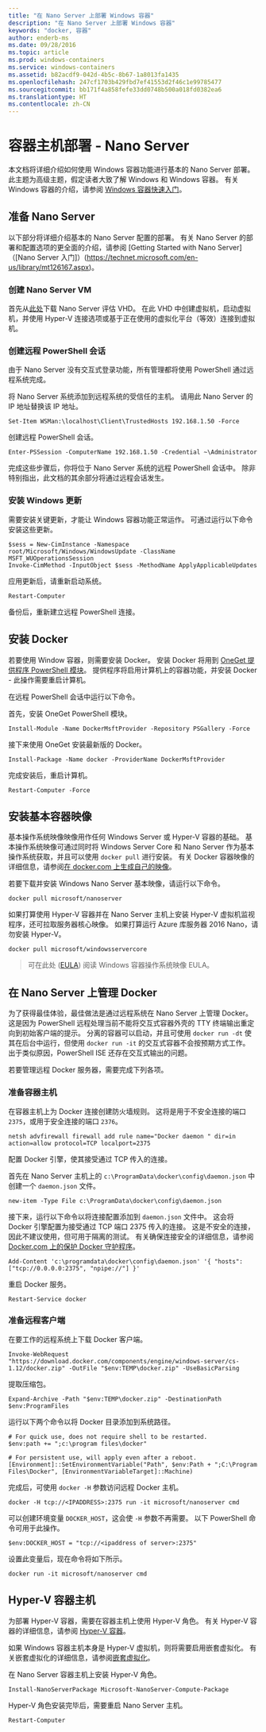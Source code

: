 ```yaml
---
title: "在 Nano Server 上部署 Windows 容器"
description: "在 Nano Server 上部署 Windows 容器"
keywords: "docker, 容器"
author: enderb-ms
ms.date: 09/28/2016
ms.topic: article
ms.prod: windows-containers
ms.service: windows-containers
ms.assetid: b82acdf9-042d-4b5c-8b67-1a8013fa1435
ms.openlocfilehash: 247cf1703b429fbd7ef41553d2f46c1e99785477
ms.sourcegitcommit: bb171f4a858fefe33dd0748b500a018fd0382ea6
ms.translationtype: HT
ms.contentlocale: zh-CN
---
```

# <a name="container-host-deployment---nano-server"></a>容器主机部署 - Nano Server

本文档将详细介绍如何使用 Windows 容器功能进行基本的 Nano Server 部署。 此主题为高级主题，假定读者大致了解 Windows 和 Windows 容器。 有关 Windows 容器的介绍，请参阅 [Windows 容器快速入门](../quick-start/index.md)。

## <a name="prepare-nano-server"></a>准备 Nano Server

以下部分将详细介绍基本的 Nano Server 配置的部署。 有关 Nano Server 的部署和配置选项的更全面的介绍，请参阅 [Getting Started with Nano Server]（[Nano Server 入门]）(https://technet.microsoft.com/en-us/library/mt126167.aspx)。

### <a name="create-nano-server-vm"></a>创建 Nano Server VM

首先从[此处](https://www.microsoft.com/en-us/evalcenter/evaluate-windows-server-2016)下载 Nano Server 评估 VHD。 在此 VHD 中创建虚拟机，启动虚拟机，并使用 Hyper-V 连接选项或基于正在使用的虚拟化平台（等效）连接到虚拟机。

### <a name="create-remote-powershell-session"></a>创建远程 PowerShell 会话

由于 Nano Server 没有交互式登录功能，所有管理都将使用 PowerShell 通过远程系统完成。

将 Nano Server 系统添加到远程系统的受信任的主机。 请用此 Nano Server 的 IP 地址替换该 IP 地址。

```none
Set-Item WSMan:\localhost\Client\TrustedHosts 192.168.1.50 -Force
```

创建远程 PowerShell 会话。

```none
Enter-PSSession -ComputerName 192.168.1.50 -Credential ~\Administrator
```

完成这些步骤后，你将位于 Nano Server 系统的远程 PowerShell 会话中。 除非特别指出，此文档的其余部分将通过远程会话发生。

### <a name="install-windows-updates"></a>安装 Windows 更新

需要安装关键更新，才能让 Windows 容器功能正常运作。 可通过运行以下命令安装这些更新。

```none
$sess = New-CimInstance -Namespace root/Microsoft/Windows/WindowsUpdate -ClassName MSFT_WUOperationsSession
Invoke-CimMethod -InputObject $sess -MethodName ApplyApplicableUpdates
```

应用更新后，请重新启动系统。

```none
Restart-Computer
```

备份后，重新建立远程 PowerShell 连接。

## <a name="install-docker"></a>安装 Docker

若要使用 Window 容器，则需要安装 Docker。 安装 Docker 将用到 [OneGet 提供程序 PowerShell 模块](https://github.com/oneget/oneget)。 提供程序将启用计算机上的容器功能，并安装 Docker - 此操作需要重启计算机。 

在远程 PowerShell 会话中运行以下命令。

首先，安装 OneGet PowerShell 模块。

```none
Install-Module -Name DockerMsftProvider -Repository PSGallery -Force
```

接下来使用 OneGet 安装最新版的 Docker。

```none
Install-Package -Name docker -ProviderName DockerMsftProvider
```

完成安装后，重启计算机。

```none
Restart-Computer -Force
```

## <a name="install-base-container-images"></a>安装基本容器映像

基本操作系统映像映像用作任何 Windows Server 或 Hyper-V 容器的基础。 基本操作系统映像可通过同时将 Windows Server Core 和 Nano Server 作为基本操作系统获取，并且可以使用 `docker pull` 进行安装。 有关 Docker 容器映像的详细信息，请参阅[在 docker.com 上生成自己的映像](https://docs.docker.com/engine/tutorials/dockerimages/)。

若要下载并安装 Windows Nano Server 基本映像，请运行以下命令。

```none
docker pull microsoft/nanoserver
```

如果打算使用 Hyper-V 容器并在 Nano Server 主机上安装 Hyper-V 虚拟机监视程序，还可拉取服务器核心映像。 如果打算运行 Azure 库服务器 2016 Nano，请勿安装 Hyper-V。

```none
docker pull microsoft/windowsservercore
```

> 可在此处 ([EULA](../images-eula.md)) 阅读 Windows 容器操作系统映像 EULA。

## <a name="manage-docker-on-nano-server"></a>在 Nano Server 上管理 Docker

为了获得最佳体验，最佳做法是通过远程系统在 Nano Server 上管理 Docker。 这是因为 PowerShell 远程处理当前不能将交互式容器外壳的 TTY 终端输出重定向到初始客户端的提示。 分离的容器可以启动，并且可使用 `docker run -dt` 使其在后台中运行，但使用 `docker run -it` 的交互式容器不会按预期方式工作。 出于类似原因，PowerShell ISE 还存在交互式输出的问题。

若要管理远程 Docker 服务器，需要完成下列各项。

### <a name="prepare-container-host"></a>准备容器主机

在容器主机上为 Docker 连接创建防火墙规则。 这将是用于不安全连接的端口 `2375`，或用于安全连接的端口 `2376`。

```none
netsh advfirewall firewall add rule name="Docker daemon " dir=in action=allow protocol=TCP localport=2375
```

配置 Docker 引擎，使其接受通过 TCP 传入的连接。

首先在 Nano Server 主机上的 `c:\ProgramData\docker\config\daemon.json` 中创建一个 `daemon.json` 文件。

```none
new-item -Type File c:\ProgramData\docker\config\daemon.json
```

接下来，运行以下命令以将连接配置添加到 `daemon.json` 文件中。 这会将 Docker 引擎配置为接受通过 TCP 端口 2375 传入的连接。 这是不安全的连接，因此不建议使用，但可用于隔离的测试。 有关确保连接安全的详细信息，请参阅 [Docker.com 上的保护 Docker 守护程序](https://docs.docker.com/engine/security/https/)。

```none
Add-Content 'c:\programdata\docker\config\daemon.json' '{ "hosts": ["tcp://0.0.0.0:2375", "npipe://"] }'
```

重启 Docker 服务。

```none
Restart-Service docker
```

### <a name="prepare-remote-client"></a>准备远程客户端

在要工作的远程系统上下载 Docker 客户端。

```none
Invoke-WebRequest "https://download.docker.com/components/engine/windows-server/cs-1.12/docker.zip" -OutFile "$env:TEMP\docker.zip" -UseBasicParsing
```

提取压缩包。

```none
Expand-Archive -Path "$env:TEMP\docker.zip" -DestinationPath $env:ProgramFiles
```

运行以下两个命令以将 Docker 目录添加到系统路径。

```none
# For quick use, does not require shell to be restarted.
$env:path += ";c:\program files\docker"

# For persistent use, will apply even after a reboot. 
[Environment]::SetEnvironmentVariable("Path", $env:Path + ";C:\Program Files\Docker", [EnvironmentVariableTarget]::Machine)
```

完成后，可使用 `docker -H` 参数访问远程 Docker 主机。

```none
docker -H tcp://<IPADDRESS>:2375 run -it microsoft/nanoserver cmd
```

可以创建环境变量 `DOCKER_HOST`，这会使 `-H` 参数不再需要。 以下 PowerShell 命令可用于此操作。

```none
$env:DOCKER_HOST = "tcp://<ipaddress of server>:2375"
```

设置此变量后，现在命令将如下所示。

```none
docker run -it microsoft/nanoserver cmd
```

## <a name="hyper-v-container-host"></a>Hyper-V 容器主机

为部署 Hyper-V 容器，需要在容器主机上使用 Hyper-V 角色。 有关 Hyper-V 容器的详细信息，请参阅 [Hyper-V 容器](../manage-containers/hyperv-container.md)。

如果 Windows 容器主机本身是 Hyper-V 虚拟机，则将需要启用嵌套虚拟化。 有关嵌套虚拟化的详细信息，请参阅[嵌套虚拟化](https://msdn.microsoft.com/en-us/virtualization/hyperv_on_windows/user_guide/nesting)。


在 Nano Server 容器主机上安装 Hyper-V 角色。

```none
Install-NanoServerPackage Microsoft-NanoServer-Compute-Package
```

Hyper-V 角色安装完毕后，需要重启 Nano Server 主机。

```none
Restart-Computer
```
